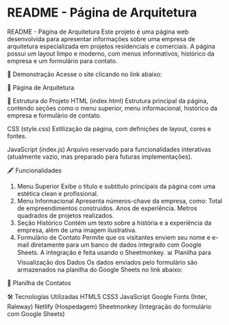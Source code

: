 # README - Página de Arquitetura

README - Página de Arquitetura
Este projeto é uma página web desenvolvida para apresentar informações sobre uma empresa de arquitetura especializada em projetos residenciais e comerciais. A página possui um layout limpo e moderno, com menus informativos, histórico da empresa e um formulário para contato.

🚀 Demonstração
Acesse o site clicando no link abaixo:

🔗 Página de Arquitetura

📂 Estrutura do Projeto
HTML (index.html)
Estrutura principal da página, contendo seções como o menu superior, menu informacional, histórico da empresa e formulário de contato.

CSS (style.css)
Estilização da página, com definições de layout, cores e fontes.

JavaScript (index.js)
Arquivo reservado para funcionalidades interativas (atualmente vazio, mas preparado para futuras implementações).

🖋️ Funcionalidades
1. Menu Superior
Exibe o título e subtítulo principais da página com uma estética clean e profissional.
2. Menu Informacional
Apresenta números-chave da empresa, como:
Total de empreendimentos construídos.
Anos de experiência.
Metros quadrados de projetos realizados.
3. Seção Histórico
Contém um texto sobre a história e a experiência da empresa, além de uma imagem ilustrativa.
4. Formulário de Contato
Permite que os visitantes enviem seu nome e e-mail diretamente para um banco de dados integrado com Google Sheets.
A integração é feita usando o Sheetmonkey.
📊 Planilha para Visualização dos Dados
Os dados enviados pelo formulário são armazenados na planilha do Google Sheets no link abaixo:

🔗 Planilha de Contatos

🛠️ Tecnologias Utilizadas
HTML5
CSS3
JavaScript
Google Fonts (Inter, Raleway)
Netlify (Hospedagem)
Sheetmonkey (Integração do formulário com Google Sheets)